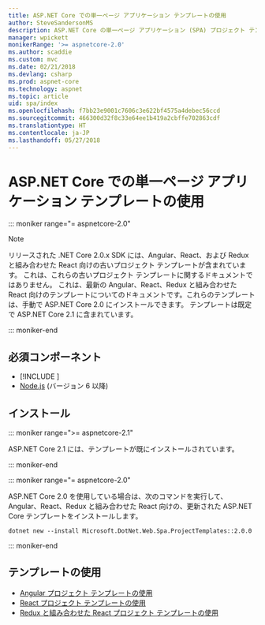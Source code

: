 ```yaml
---
title: ASP.NET Core での単一ページ アプリケーション テンプレートの使用
author: SteveSandersonMS
description: ASP.NET Core の単一ページ アプリケーション (SPA) プロジェクト テンプレートをインストールして、作業を開始する方法を説明します。
manager: wpickett
monikerRange: '>= aspnetcore-2.0'
ms.author: scaddie
ms.custom: mvc
ms.date: 02/21/2018
ms.devlang: csharp
ms.prod: aspnet-core
ms.technology: aspnet
ms.topic: article
uid: spa/index
ms.openlocfilehash: f7bb23e9001c7606c3e622bf4575a4debec56ccd
ms.sourcegitcommit: 466300d32f8c33e64ee1b419a2cbffe702863cdf
ms.translationtype: HT
ms.contentlocale: ja-JP
ms.lasthandoff: 05/27/2018
---
```

# <a name="use-the-single-page-application-templates-with-aspnet-core"></a>ASP.NET Core での単一ページ アプリケーション テンプレートの使用

::: moniker range="= aspnetcore-2.0"

> [!NOTE]
> リリースされた .NET Core 2.0.x SDK には、Angular、React、および Redux と組み合わせた React 向けの古いプロジェクト テンプレートが含まれています。 これは、これらの古いプロジェクト テンプレートに関するドキュメントではありません。 これは、最新の Angular、React、Redux と組み合わせた React 向けのテンプレートについてのドキュメントです。これらのテンプレートは、手動で ASP.NET Core 2.0 にインストールできます。 テンプレートは既定で ASP.NET Core 2.1 に含まれています。

::: moniker-end

## <a name="prerequisites"></a>必須コンポーネント

* [!INCLUDE [](~/includes/net-core-sdk-download-link.md)]
* [Node.js](https://nodejs.org) (バージョン 6 以降)

## <a name="installation"></a>インストール

::: moniker range=">= aspnetcore-2.1"

ASP.NET Core 2.1 には、テンプレートが既にインストールされています。

::: moniker-end

::: moniker range="= aspnetcore-2.0"

ASP.NET Core 2.0 を使用している場合は、次のコマンドを実行して、Angular、React、Redux と組み合わせた React 向けの、更新された ASP.NET Core テンプレートをインストールします。

```console
dotnet new --install Microsoft.DotNet.Web.Spa.ProjectTemplates::2.0.0
```

::: moniker-end

## <a name="use-the-templates"></a>テンプレートの使用

* [Angular プロジェクト テンプレートの使用](xref:spa/angular)
* [React プロジェクト テンプレートの使用](xref:spa/react)
* [Redux と組み合わせた React プロジェクト テンプレートの使用](xref:spa/react-with-redux)
